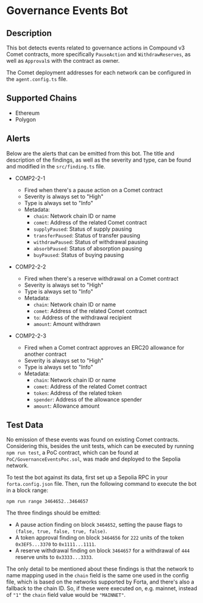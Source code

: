 # Governance Events Bot

## Description

This bot detects events related to governance actions in Compound v3 Comet
contracts, more specifically `PauseAction` and `WithdrawReserves`, as well
as `Approval`s with the contract as owner.

The Comet deployment addresses for each network can be configured in the
`agent.config.ts` file.

## Supported Chains

- Ethereum
- Polygon

## Alerts

Below are the alerts that can be emitted from this bot. The title and
description of the findings, as well as the severity and type, can be found
and modified in the `src/finding.ts` file.

- COMP2-2-1
  - Fired when there's a pause action on a Comet contract
  - Severity is always set to "High"
  - Type is always set to "Info"
  - Metadata:
    - `chain`: Network chain ID or name
    - `comet`: Address of the related Comet contract
    - `supplyPaused`: Status of supply pausing
    - `transferPaused`: Status of transfer pausing
    - `withdrawPaused`: Status of withdrawal pausing
    - `absorbPaused`: Status of absorption pausing
    - `buyPaused`: Status of buying pausing

- COMP2-2-2
  - Fired when there's a reserve withdrawal on a Comet contract
  - Severity is always set to "High"
  - Type is always set to "Info"
  - Metadata:
    - `chain`: Network chain ID or name
    - `comet`: Address of the related Comet contract
    - `to`: Address of the withdrawal recipient
    - `amount`: Amount withdrawn

- COMP2-2-3
  - Fired when a Comet contract approves an ERC20 allowance for another contract
  - Severity is always set to "High"
  - Type is always set to "Info"
  - Metadata:
    - `chain`: Network chain ID or name
    - `comet`: Address of the related Comet contract
    - `token`: Address of the related token
    - `spender`: Address of the allowance spender
    - `amount`: Allowance amount

## Test Data

No emission of these events was found on existing Comet contracts. Considering
this, besides the unit tests, which can be executed by running `npm run test`,
a PoC contract, which can be found at `PoC/GovernanceEventsPoc.sol`, was made
and deployed to the Sepolia network.

To test the bot against its data, first set up a Sepolia RPC in your
`forta.config.json` file. Then, run the following command to execute the bot
in a block range:

```
npm run range 3464652..3464657
```

The three findings should be emitted:
* A pause action finding on block `3464652`, setting the pause flags to
  `(false, true, false, true, false)`.
* A token approval finding on block `3464656` for `222` units of the token
  `0x3EF5...3370` to `0x1111...1111`.
* A reserve withdrawal finding on block `3464657` for a withdrawal of `444`
  reserve units to `0x3333...3333`.

The only detail to be mentioned about these findings is that the network
to name mapping used in the `chain` field is the same one used in the config
file, which is based on the networks supported by Forta, and there's also a
fallback to the chain ID. So, if these were executed on, e.g. mainnet, instead
of `"1"` the `chain` field value would be `"MAINNET"`.
